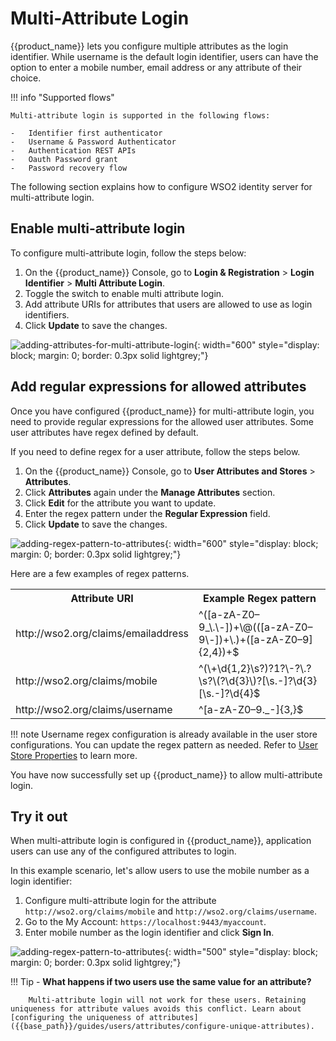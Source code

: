 # Multi-Attribute Login

{{product_name}} lets you configure multiple attributes as the login identifier. While username is the default login identifier, users can have the option to enter a mobile number, email address or any attribute of their choice.

!!! info "Supported flows"

    Multi-attribute login is supported in the following flows:

    -   Identifier first authenticator
    -   Username & Password Authenticator
    -   Authentication REST APIs
    -   Oauth Password grant
    -   Password recovery flow

The following section explains how to configure WSO2 identity server for multi-attribute login.

## Enable multi-attribute login

To configure multi-attribute login, follow the steps below:

1. On the {{product_name}} Console, go to **Login & Registration** > **Login Identifier** > **Multi Attribute Login**.
2. Toggle the switch to enable multi attribute login.
4. Add attribute URIs for attributes that users are allowed to use as login identifiers.
5. Click **Update** to save the changes.

![adding-attributes-for-multi-attribute-login]({{base_path}}/assets/img/guides/users/adding-attributes-for-multi-attribute-login.png){: width="600" style="display: block; margin: 0; border: 0.3px solid lightgrey;"}

## Add regular expressions for allowed attributes

Once you have configured {{product_name}} for multi-attribute login, you need to provide regular expressions for the 
allowed user attributes. Some user attributes have regex defined by default. 

If you need to define regex for a user attribute, follow the steps below.

1.  On the {{product_name}} Console, go to **User Attributes and Stores** > **Attributes**.
2.  Click **Attributes** again under the **Manage Attributes** section.
3.  Click **Edit** for the attribute you want to update.
4.  Enter the regex pattern under the **Regular Expression** field.
5.  Click **Update** to save the changes.

![adding-regex-pattern-to-attributes]({{base_path}}/assets/img/guides/users/adding-regex-pattern-to-attributes.png){: width="600" style="display: block; margin: 0; border: 0.3px solid lightgrey;"}

Here are a few examples of regex patterns.

<table>
  <tr>
    <th>Attribute URI</th>
    <th>Example Regex pattern</th>
  </tr>
  <tr>
    <td>http://wso2.org/claims/emailaddress</td>
    <td>^([a-zA-Z0–9_\.\-])+\@(([a-zA-Z0–9\-])+\.)+([a-zA-Z0–9]{2,4})+$</td>
  </tr>
  <tr>
    <td>http://wso2.org/claims/mobile</td>
    <td>^(\+\d{1,2}\s?)?1?\-?\.?\s?\(?\d{3}\)?[\s.-]?\d{3}[\s.-]?\d{4}$</td>
  </tr>
  <tr>
    <td>http://wso2.org/claims/username</td>
    <td>^[a-zA-Z0–9._-]{3,}$</td>
  </tr>
</table>

!!! note
    Username regex configuration is already available in the user store configurations. You can update the regex pattern as needed. Refer to [User Store Properties]({{base_path}}/guides/users/user-stores/user-store-properties/) to learn more.

You have now successfully set up {{product_name}} to allow multi-attribute login.

## Try it out

When multi-attribute login is configured in {{product_name}}, application users can use any of the configured attributes to login. 

In this example scenario, let's allow users to use the mobile number as a login identifier:

1.  Configure multi-attribute login for the attribute `http://wso2.org/claims/mobile` and `http://wso2.org/claims/username`.
2.  Go to the My Account: `https://localhost:9443/myaccount`.
3.  Enter mobile number as the login identifier and click **Sign In**.

![adding-regex-pattern-to-attributes]({{base_path}}/assets/img/guides/users/login-with-mobile-number.png){: width="500" style="display: block; margin: 0; border: 0.3px solid lightgrey;"}

!!! Tip
    - **What happens if two users use the same value for an attribute?** 

        Multi-attribute login will not work for these users. Retaining uniqueness for attribute values avoids this conflict. Learn about [configuring the uniqueness of attributes]({{base_path}}/guides/users/attributes/configure-unique-attributes).

